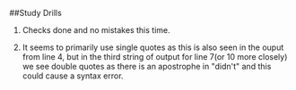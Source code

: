 ##Study Drills
1. Checks done and no mistakes this time.

2. It seems to primarily use single quotes as this is also seen in the ouput from line 4, but in the third string of output for line 7(or 10 more closely) we see double quotes as there is an apostrophe in "didn't" and this could cause a syntax error.
